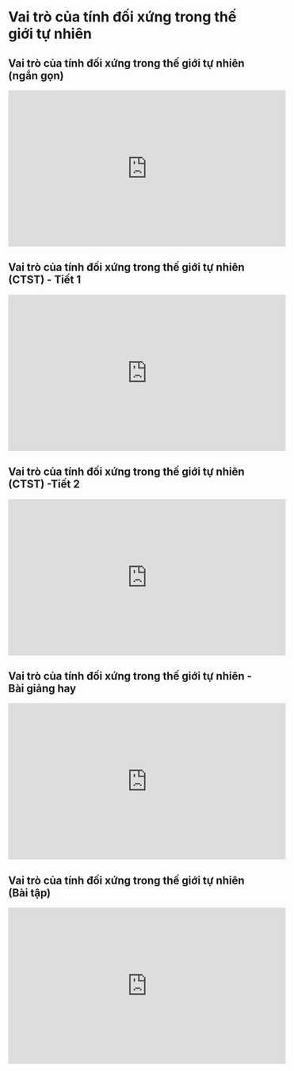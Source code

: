 # Vai trò của tính đối xứng trong thế giới tự nhiên
## Vai trò của tính đối xứng trong thế giới tự nhiên (ngắn gọn)
<iframe width="560" height="315" src="https://www.youtube.com/embed/4uMaPkSpXgk?si=WlipiPc4FgdonS9b" title="YouTube video player" frameborder="0" allow="accelerometer; autoplay; clipboard-write; encrypted-media; gyroscope; picture-in-picture; web-share" referrerpolicy="strict-origin-when-cross-origin" allowfullscreen></iframe>

## Vai trò của tính đối xứng trong thế giới tự nhiên (CTST) - Tiết 1
<iframe width="560" height="315" src="https://www.youtube.com/embed/0AA8z0GyXTw?si=4xCkBk-YvG3zIlix" title="YouTube video player" frameborder="0" allow="accelerometer; autoplay; clipboard-write; encrypted-media; gyroscope; picture-in-picture; web-share" referrerpolicy="strict-origin-when-cross-origin" allowfullscreen></iframe>

## Vai trò của tính đối xứng trong thế giới tự nhiên (CTST) -Tiết 2
<iframe width="560" height="315" src="https://www.youtube.com/embed/2FkUm3xAc74?si=ykIxqcZxx1q_NdHY" title="YouTube video player" frameborder="0" allow="accelerometer; autoplay; clipboard-write; encrypted-media; gyroscope; picture-in-picture; web-share" referrerpolicy="strict-origin-when-cross-origin" allowfullscreen></iframe>


## Vai trò của tính đối xứng trong thế giới tự nhiên - Bài giảng hay
<iframe width="560" height="315" src="https://www.youtube.com/embed/u-f_M8Vp8C0?si=rjsj6GBGkXD-MszS" title="YouTube video player" frameborder="0" allow="accelerometer; autoplay; clipboard-write; encrypted-media; gyroscope; picture-in-picture; web-share" referrerpolicy="strict-origin-when-cross-origin" allowfullscreen></iframe>

## Vai trò của tính đối xứng trong thế giới tự nhiên (Bài tập)
<iframe width="560" height="315" src="https://www.youtube.com/embed/LyyUtff7QCE?si=9W8RlrRLaB2FTmI2" title="YouTube video player" frameborder="0" allow="accelerometer; autoplay; clipboard-write; encrypted-media; gyroscope; picture-in-picture; web-share" referrerpolicy="strict-origin-when-cross-origin" allowfullscreen></iframe>
